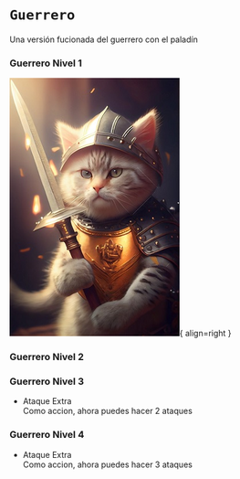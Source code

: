 # `Guerrero` 
Una versión fucionada del guerrero con el paladín
### Guerrero Nivel 1
![Se fueron las imagenes :(](guerrero.jpeg){ align=right }
### Guerrero Nivel 2
### Guerrero Nivel 3
* Ataque Extra  
Como accion, ahora puedes hacer 2 ataques
### Guerrero Nivel 4
* Ataque Extra  
Como accion, ahora puedes hacer 3 ataques
